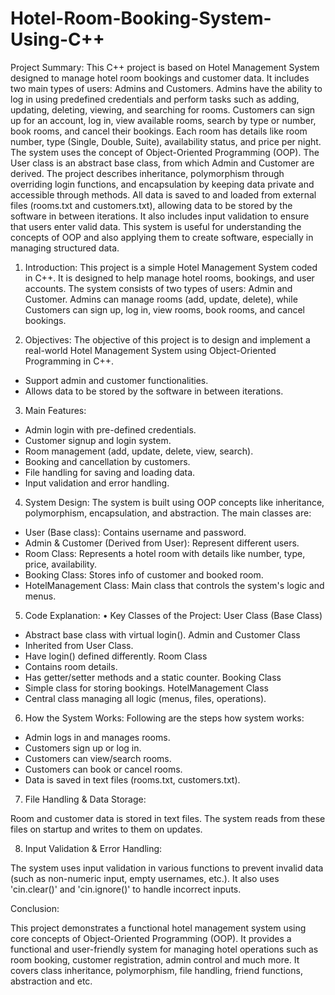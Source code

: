 # Hotel-Room-Booking-System-Using-C++
Project Summary: 
This C++ project is based on Hotel Management System designed to manage hotel room bookings and customer data. It includes two main types of users: 
Admins and Customers. Admins have the ability to log in using predefined credentials and perform tasks such as adding, updating, deleting, viewing, and searching for rooms. Customers can sign up for an account, log in, view available rooms, search by type or number, book rooms, and cancel their bookings. Each room has details like room number, type (Single, Double, Suite), availability status, and price per night. 
The system uses the concept of Object-Oriented Programming (OOP). The User class is an abstract base class, from which Admin and Customer are derived. 
The project describes inheritance, polymorphism through overriding login functions, and encapsulation by keeping data private and accessible through methods. All data is saved to and loaded from external files (rooms.txt and customers.txt), allowing data to be stored by the software in between iterations. It also includes input validation to ensure that users enter valid data. 
This system is useful for understanding the concepts of OOP and also applying them to create software, especially in managing structured data.  


1. Introduction: 
This project is a simple Hotel Management System coded in C++. It is designed to help manage hotel rooms, bookings, and user accounts. The system consists of two types of users: Admin and Customer. Admins can 
manage rooms (add, update, delete), while Customers can sign up, log in, view rooms, book rooms, and cancel bookings.

2. Objectives:
The objective of this project is to design and implement a real-world Hotel Management System using Object-Oriented Programming in C++.
- Support admin and customer functionalities.
- Allows data to be stored by the software in between iterations.
  
3. Main Features:
 - Admin login with pre-defined credentials.
- Customer signup and login system.
 - Room management (add, update, delete, view, search).
- Booking and cancellation by customers.
- File handling for saving and loading data.
- Input validation and error handling.
  
4. System Design: 
The system is built using OOP concepts like inheritance, polymorphism, 
encapsulation, and abstraction. The main classes are:
 - User (Base class): Contains username and password.
- Admin & Customer (Derived from User): Represent different users.
 - Room Class: Represents a hotel room with details like number, type, price, availability.
- Booking Class: Stores info of customer and booked room.
 - HotelManagement Class: Main class that controls the system's logic and menus.
   
5. Code Explanation: 
• Key Classes of the Project: 
User Class (Base Class)
 - Abstract base class with virtual login(). 
Admin and Customer Class
- Inherited from User Class.
- Have login() defined differently. 
Room Class
- Contains room details.
- Has getter/setter methods and a static counter. 
Booking Class
 - Simple class for storing bookings. 
HotelManagement Class
- Central class managing all logic (menus, files, operations).
  
6. How the System Works:
Following are the steps how system works: 
* Admin logs in and manages rooms.
*  Customers sign up or log in.
*   Customers can view/search rooms.
*  Customers can book or cancel rooms.
*   Data is saved in text files (rooms.txt, customers.txt).

7. File Handling & Data Storage:
 
Room and customer data is stored in text files.
The system reads from these files on startup and writes to them on updates.

8. Input Validation & Error Handling:
 
The system uses input validation in various functions to prevent invalid data (such as  non-numeric input, empty usernames, etc.). It also uses 'cin.clear()' and 'cin.ignore()' to handle incorrect inputs.

Conclusion:

This project demonstrates a functional hotel management system using core concepts of Object-Oriented Programming (OOP). It provides a functional and user-friendly system for managing hotel operations such as room booking, customer registration, admin control and much more. It covers class inheritance, polymorphism, file handling, friend functions, abstraction and
etc. 
